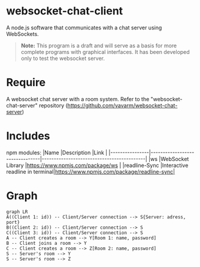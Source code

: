 # websocket-chat-client

A node.js software that communicates with a chat server using WebSockets.

> **Note:** This program is a draft and will serve as a basis for more complete programs with graphical interfaces.
It has been developed only to test the websocket server.

# Require

A websocket chat server with a room system.
Refer to the "websocket-chat-server" repository (https://github.com/vavarm/websocket-chat-server)

# Includes

npm modules:
|Name            |Description                     |Link                                       |
|----------------|--------------------------------|-------------------------------------------|
|ws              |WebSocket Library               |https://www.npmjs.com/package/ws           |
|readline-Sync   |Interactive readline in terminal|https://www.npmjs.com/package/readline-sync|

# Graph

```mermaid
graph LR
A((Client 1: id)) -- Client/Server connection --> S{Server: adress, port}
B((Client 2: id)) -- Client/Server connection --> S
C((Client 3: id)) -- Client/Server connection --> S
A -- Client creates a room --> Y[Room 1: name, password]
B -- Client joins a room --> Y
C -- Client creates a room --> Z[Room 2: name, password]
S -- Server's room --> Y
S -- Server's room --> Z
```
